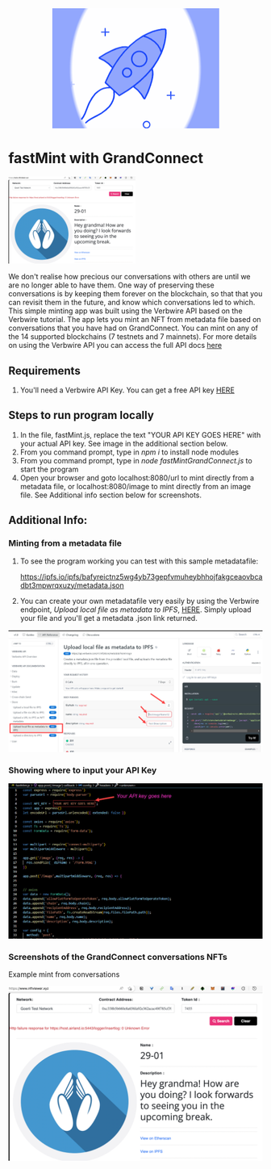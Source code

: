 <div align="center">
    <img alt="verbwire" src="resources/rocketLauncher_.gif"/>
</div>

# fastMint with GrandConnect
<!-- <div align="center"> -->
   [<img src="resources/grandconnectNFTSample.png" width="50%">](https://youtu.be/eBz9P2HWlzk "Tutorial walk through")
<!-- </div> -->
We don't realise how precious our conversations with others are until we are no longer able to have them. One way of preserving these conversations is by keeping them forever on the blockchain, so that that you can revisit them in the future, and know which conversations led to which. This simple minting app was built using the Verbwire API based on the Verbwire tutorial. The app lets you mint an NFT from metadata file based on conversations that you have had on GrandConnect. You can mint on any of the 14 supported blockchains (7 testnets and 7 mainnets). For more details on using the Verbwire API you can access the full API docs [here](https://docs.verbwire.com/docs)

## Requirements

1. You'll need a Verbwire API Key. You can get a free API key [HERE](https://www.verbwire.com/auth/register)

## Steps to run program locally

1. In the file, fastMint.js, replace the text "YOUR API KEY GOES HERE" with your actual API key. See image in the additional section below.
2. From you command prompt, type in *npm i* to install node modules
3. From you command prompt, type in *node fastMintGrandConnect.js* to start the program
4. Open your browser and goto localhost:8080/url to mint directly from a metadata file, or localhost:8080/image to mint directly from an image file. See Additional info section below for screenshots.

## Additional Info:

### Minting from a metadata file

1. To see the program working you can test with this sample metadatafile:

   https://ipfs.io/ipfs/bafyreictnz5wg4yb73gepfvmuheybhhojfakgceaovbcadbt3mpwrqxuzy/metadata.json
2. You can create your own metadatafile very easily by using the Verbwire endpoint, *Upload local file as metadata to IPFS*, [HERE](https://docs.verbwire.com/reference/post_nft-store-metadatafromimage). Simply upload your file and you'll get a metadata .json link returned.

<div align="center">
    <img alt="metaDataFileImg" src="resources/upload_file_as_metadata_to_ipfs.jpg"/>
</div>

### Showing where to input your API Key

<div align="center">
    <img alt="inputApiKeyHere" src="resources/input_API_key.jpg"/>
</div>

### Screenshots of the GrandConnect conversations NFTs


Example mint from conversations

<div align="center">
    <img alt="mintFromImage" src="resources/grandconnectNFTSample.png"/>
</div>
